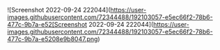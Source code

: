 ![Screenshot 2022-09-24 222044](https://user-images.githubusercontent.com/72344488/192103057-e5ec66f2-78b6-477c-9b7a-e52[Screenshot 2022-09-24 222044](https://user-images.githubusercontent.com/72344488/192103057-e5ec66f2-78b6-477c-9b7a-e5208e9b8047.png)

